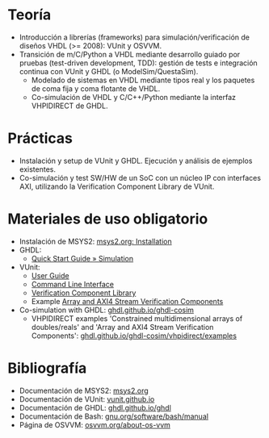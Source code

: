 # Teoría

- Introducción a librerías (frameworks) para simulación/verificación de diseños VHDL (>= 2008): VUnit y OSVVM.
- Transición de m/C/Python a VHDL mediante desarrollo guiado por pruebas (test-driven development, TDD): gestión de tests e integración continua con VUnit y GHDL (o ModelSim/QuestaSim).
  - Modelado de sistemas en VHDL mediante tipos real y los paquetes de coma fija y coma flotante de VHDL.
  - Co-simulación de VHDL y C/C++/Python mediante la interfaz VHPIDIRECT de GHDL.

# Prácticas

- Instalación y setup de VUnit y GHDL. Ejecución y análisis de ejemplos existentes.
- Co-simulación y test SW/HW de un SoC con un núcleo IP con interfaces AXI, utilizando la Verification Component Library de VUnit.

# Materiales de uso obligatorio

- Instalación de MSYS2: [msys2.org: Installation](https://www.msys2.org/#installation)
- GHDL:
  - [Quick Start Guide » Simulation](https://ghdl.github.io/ghdl/quick_start/simulation/index.html)
- VUnit:
  - [User Guide](http://vunit.github.io/user_guide.html#user-guide)
  - [Command Line Interface](http://vunit.github.io/cli.html)
  - [Verification Component Library](http://vunit.github.io/verification_components/user_guide.html)
  - Example [Array and AXI4 Stream Verification Components](https://github.com/VUnit/vunit/tree/master/examples/vhdl/array_axis_vcs/)
- Co-simulation with GHDL: [ghdl.github.io/ghdl-cosim](https://ghdl.github.io/ghdl-cosim/)
  - VHPIDIRECT examples 'Constrained multidimensional arrays of doubles/reals' and 'Array and AXI4 Stream Verification Components': [ghdl.github.io/ghdl-cosim/vhpidirect/examples](https://ghdl.github.io/ghdl-cosim/vhpidirect/examples)

# Bibliografía

- Documentación de MSYS2: [msys2.org](https://www.msys2.org/)
- Documentación de VUnit: [vunit.github.io](http://vunit.github.io)
- Documentación de GHDL: [ghdl.github.io/ghdl](https://ghdl.github.io/ghdl)
- Documentación de Bash: [gnu.org/software/bash/manual](https://www.gnu.org/software/bash/manual/)
- Página de OSVVM: [osvvm.org/about-os-vvm](https://osvvm.org/about-os-vvm)

